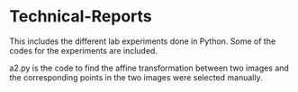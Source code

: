 # Technical-Reports
This includes the different lab experiments done in Python. Some of the codes for the experiments are included.

a2.py is the code to find the affine transformation between two images and the corresponding points in the two images were selected manually.
